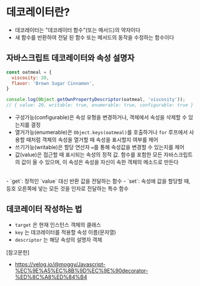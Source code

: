 # 데코레이터란?

- 데코레이터는 "데코레이터 함수"(또는 메서드)의 약자이다
- 새 함수를 반환하여 전달 된 함수 또는 메서드의 동작을 수정하는 함수이다


## 자바스크립트 데코레이터와 속성 설명자

```js
const oatmeal = {
  viscosity: 20,
  flavor: 'Brown Sugar Cinnamon',
}

console.log(Object.getOwnPropertyDescriptor(oatmeal, 'viscosity'));
// { value: 20, writable: true, enumerable: true, configurable: true }
```

- 구성가능(configurable)은 속성 유형을 변경하거나, 객체에서 속성을 삭제할 수 있는지를 결정
- 열거가능(enumerable)은 `Object.keys(oatmeal)`를 호출하거나 `for` 루프에서 사용할 때처럼 객체의 속성을 열거할 때 속성을 표시할지 여부를 제어
- 쓰기가능(writable)은 할당 연산자 `=`를 통해 속성값을 변경할 수 있는지를 제어
- 값(value)은 접근할 때 표시되는 속성의 정적 값. 함수를 포함한 모든 자바스크립트의 값이 올 수 있으며, 이 속성은 속성을 자신이 속한 객체의 메소드로 만든다

<br />
- `get`: 정적인 `value` 대신 반환 값을 전달하는 함수
- `set`: 속성에 값을 할당할 때, 등호 오른쪽에 넣는 모든 것을 인자로 전달하는 특수 함수


## 데코레이터 작성하는 법
- `target` 은 현재 인스턴스 객체의 클래스
- `key` 는 데코레이터를 적용할 속성 이름(문자열)
- `descriptor` 는 해당 속성의 설명자 객체



[참고문헌]
- https://velog.io/@moggy/Javascript-%EC%9E%A5%EC%8B%9D%EC%9E%90decorator-%ED%8C%A8%ED%84%B4